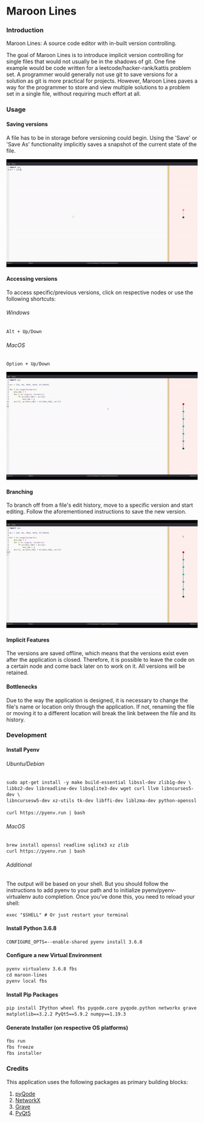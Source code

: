 # Maroon Lines
### Introduction

Maroon Lines: A source code editor with in-built version controlling.

The goal of Maroon Lines is to introduce implicit version controlling for single files that would not usually be in the shadows of git.
One fine example would be code written for a leetcode/hacker-rank/kattis problem set. A programmer would generally not use git to save versions 
for a solution as git is more practical for projects. However, Maroon Lines paves a way for the programmer to store and view multiple solutions to a problem set in a single file, without requiring much effort at all. 

### Usage
#### Saving versions
A file has to be in storage before versioning could begin. Using the 'Save' or 'Save As' functionality implicitly saves a snapshot of the current state of the file.
 
![](assets/1.gif)

#### Accessing versions
To access specific/previous versions, click on respective nodes or use the following shortcuts:
###### Windows
```
Alt + Up/Down 
```
###### MacOS
```
Option + Up/Down
```
![](assets/2.gif)

#### Branching
To branch off from a file's edit history, move to a specific version and start editing. Follow the aforementioned instructions to save the new version.

![](assets/3.gif)

#### Implicit Features
The versions are saved offline, which means that the versions exist even after the application is closed. Therefore, it is possible to leave the code on a certain node and come back later on to work on it. All versions will be retained.

#### Bottlenecks
Due to the way the application is designed, it is necessary to change the file's name or location only through the application. If not, renaming the file or moving it to a different location will break the link between the file and its history.
### Development
#### Install Pyenv
###### Ubuntu/Debian
```
sudo apt-get install -y make build-essential libssl-dev zlib1g-dev \
libbz2-dev libreadline-dev libsqlite3-dev wget curl llvm libncurses5-dev \
libncursesw5-dev xz-utils tk-dev libffi-dev liblzma-dev python-openssl

curl https://pyenv.run | bash
```

###### MacOS
```
brew install openssl readline sqlite3 xz zlib
curl https://pyenv.run | bash
```

###### Additional
The output will be based on your shell. But you should follow the instructions to add pyenv to your path and to initialize pyenv/pyenv-virtualenv auto completion. Once you’ve done this, you need to reload your shell:
```
exec "$SHELL" # Or just restart your terminal
```

#### Install Python 3.6.8
```
CONFIGURE_OPTS=--enable-shared pyenv install 3.6.8
```

#### Configure a new Virtual Environment
```
pyenv virtualenv 3.6.8 fbs
cd maroon-lines
pyenv local fbs
```

#### Install Pip Packages
```
pip install IPython wheel fbs pyqode.core pyqode.python networkx grave matplotlib==3.2.2 PyQt5==5.9.2 numpy==1.19.3
```

#### Generate Installer (on respective OS platforms)
```
fbs run
fbs freeze
fbs installer
```
### Credits
This application uses the following packages as primary building blocks:
1. [pyQode](https://github.com/pyQode) 
2. [NetworkX](https://networkx.org/)
3. [Grave](https://github.com/networkx/grave)
4. [PyQt5](https://www.riverbankcomputing.com/software/pyqt/)